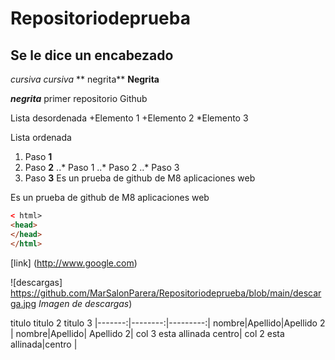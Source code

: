 # Repositoriodeprueba
## Se le dice un encabezado
*cursiva* _cursiva_
** negrita** __Negrita__

**_negrita_**
primer repositorio Github

Lista desordenada
+Elemento 1 
+Elemento 2
*Elemento 3 

Lista ordenada 
1. Paso **1** 
2. Paso **2** 
..* Paso 1
..* Paso 2
..* Paso 3
3. Paso **3**
Es un prueba de github de M8 aplicaciones web

Es un prueba de github de M8 aplicaciones web

``` html
< html>
<head>
</head>
</html>
```
[link] (http://www.google.com) 

![descargas] https://github.com/MarSalonParera/Repositoriodeprueba/blob/main/descarga.jpg *Imagen de descargas*)

 titulo titulo 2 titulo 3
 |-------:|--------:|---------:|
  nombre|Apellido|Apellido 2 |
  nombre|Apellido| Apellido 2|
  col 3 esta allinada centro|
  col 2 esta allinada|centro |
